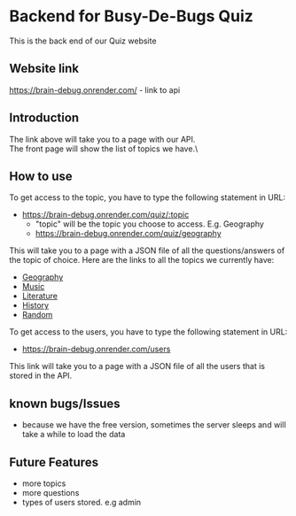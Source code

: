 # Backend for Busy-De-Bugs Quiz

This is the back end of our Quiz website

## Website link

https://brain-debug.onrender.com/ - link to api

## Introduction

The link above will take you to a page with our API.\
The front page will show the list of topics we have.\

## How to use

To get access to the topic, you have to type the following statement in URL:

- https://brain-debug.onrender.com/quiz/:topic
  - "topic" will be the topic you choose to access. E.g. Geography
  - https://brain-debug.onrender.com/quiz/geography

This will take you to a page with a JSON file of all the questions/answers of the topic of choice.
Here are the links to all the topics we currently have:

- [Geography](https://brain-debug.onrender.com/quiz/geography)
- [Music](https://brain-debug.onrender.com/quiz/music)
- [Literature](https://brain-debug.onrender.com/quiz/literature)
- [History](https://brain-debug.onrender.com/quiz/history)
- [Random](https://brain-debug.onrender.com/quiz/random)

To get access to the users, you have to type the following statement in URL:

- https://brain-debug.onrender.com/users

This link will take you to a page with a JSON file of all the users that is stored in the API.

## known bugs/Issues

- because we have the free version, sometimes the server sleeps and will take a while to load the data

## Future Features

- more topics
- more questions
- types of users stored. e.g admin
